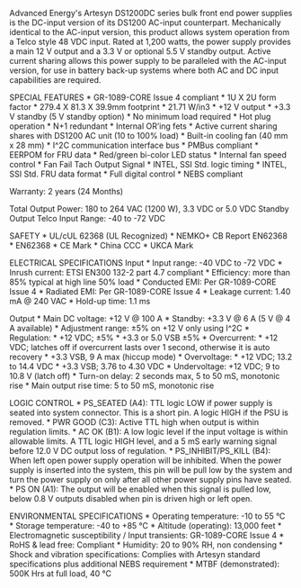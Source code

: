 Advanced Energy's Artesyn DS1200DC series bulk front end power supplies is the DC-input version of its DS1200 AC-input counterpart. Mechanically identical to the AC-input version, this product allows system operation from a Telco style 48 VDC input. Rated at 1,200 watts, the power supply provides a main 12 V output and a 3.3 V or optional 5.5 V standby output. Active current sharing allows this power supply to be paralleled with the AC-input version, for use in battery back-up systems where both AC and DC input capabilities are required.

SPECIAL FEATURES
    * GR-1089-CORE Issue 4 compliant
    * 1U X 2U form factor
    * 279.4 X 81.3 X 39.9mm footprint
    * 21.71 W/in3
    * +12 V output
    * +3.3 V standby (5 V standby option)
    * No minimum load required
    * Hot plug operation
    * N+1 redundant
    * Internal OR’ing fets
    * Active current sharing shares with DS1200 AC unit (10 to 100% load)
    * Built-in cooling fan (40 mm x 28 mm)
    * I^2C communication interface bus
    * PMBus compliant
    * EERPOM for FRU data
    * Red/green bi-color LED status
    * Internal fan speed control
    * Fan Fail Tach Output Signal
    * INTEL, SSI Std. logic timing
    * INTEL, SSI Std. FRU data format
    * Full digital control
    * NEBS compliant

Warranty: 2 years (24 Months)

Total Output Power: 180 to 264 VAC (1200 W), 3.3 VDC or 5.0 VDC Standby Output
Telco Input Range: -40 to -72 VDC

SAFETY
    * UL/cUL 62368 (UL Recognized)
    * NEMKO+ CB Report EN62368
    * EN62368
    * CE Mark
    * China CCC
    * UKCA Mark

ELECTRICAL SPECIFICATIONS
Input
    * Input range: -40 VDC to -72 VDC
    * Inrush current: ETSI EN300 132-2 part 4.7 compliant
    * Efficiency: more than 85% typical at high line 50% load
    * Conducted EMI: Per GR-1089-CORE Issue 4
    * Radiated EMI: Per GR-1089-CORE Issue 4
    * Leakage current: 1.40 mA @ 240 VAC
    * Hold-up time: 1.1 ms

Output
    * Main DC voltage: +12 V @ 100 A
    * Standby: +3.3 V @ 6 A (5 V @ 4 A available)
    * Adjustment range: ±5% on +12 V only using I^2C
    * Regulation:
        * +12 VDC; ±5%
        * +3.3 or 5.0 VSB ±5%
    * Overcurrent: 
        * +12 VDC; latches off if overcurrent lasts over 1 second, otherwise it is auto recovery
        * +3.3 VSB, 9 A max (hiccup mode)
    * Overvoltage: 
        * +12 VDC; 13.2 to 14.4 VDC
        * +3.3 VSB; 3.76 to 4.30 VDC
    * Undervoltage: +12 VDC; 9 to 10.8 V (latch off)
    * Turn-on delay: 2 seconds max, 5 to 50 mS, monotonic rise
    * Main output rise time: 5 to 50 mS, monotonic rise

LOGIC CONTROL
    * PS_SEATED (A4): TTL logic LOW if power supply is seated into system connector. This is a short pin. A logic HIGH if the PSU is removed.
    * PWR GOOD (C3): Active TTL high when output is within regulation limits.
    * AC OK (B1): A low logic level if the input voltage is within allowable limits. A TTL logic HIGH level, and a 5 mS early warning signal before 12.0 V DC output loss of regulation.
    * PS_INHIBIT/PS_KILL (B4): When left open power supply operation will be inhibited. When the power supply is inserted into the system, this pin will be pull low by the system and turn the power supply on only after all other power supply pins have seated.
    * PS ON (A1): The output will be enabled when this signal is pulled low, below 0.8 V outputs disabled when pin is driven high or left open.

ENVIRONMENTAL SPECIFICATIONS
    * Operating temperature: -10 to 55 °C
    * Storage temperature: -40 to +85 °C
    * Altitude (operating): 13,000 feet
    * Electromagnetic susceptibility / Input transients: GR-1089-CORE Issue 4
    * RoHS & lead free: Compliant
    * Humidity: 20 to 90% RH, non condensing
    * Shock and vibration specifications: Complies with Artesyn standard specifications plus additional NEBS requirement
    * MTBF (demonstrated): 500K Hrs at full load, 40 °C
